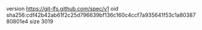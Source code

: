 version https://git-lfs.github.com/spec/v1
oid sha256:cdf42b42ab61f2c25d796639bf136c160c4ccf7a935641f53c1a8038780801e4
size 3019
